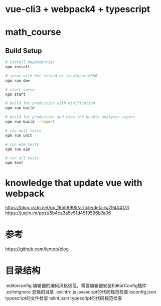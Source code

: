 # vue-cli3 + webpack4 + typescript


# math_course


## Build Setup

``` bash
# install dependencies
npm install

# serve with hot reload at localhost:8080
npm run dev

# start serve
npm start

# build for production with minification
npm run build

# build for production and view the bundle analyzer report
npm run build --report

# run unit tests
npm run unit

# run e2e tests
npm run e2e

# run all tests
npm test
```


# knowledge that update vue with webpack
https://blog.csdn.net/qq_16559905/article/details/79404173
https://juejin.im/post/5b4ca3a5e51d4519596b7a06

# 参考
https://github.com/lentoo/blog

# 目录结构
.editorconfig 编辑器的编码风格规范，需要编辑器安装EditorConfig插件
.eslintignore 忽略的目录
.eslintrc.js  javascript的代码规范检查
tsconfig.json typescript的文件检查
tslint.json   typescript的代码规范检查
